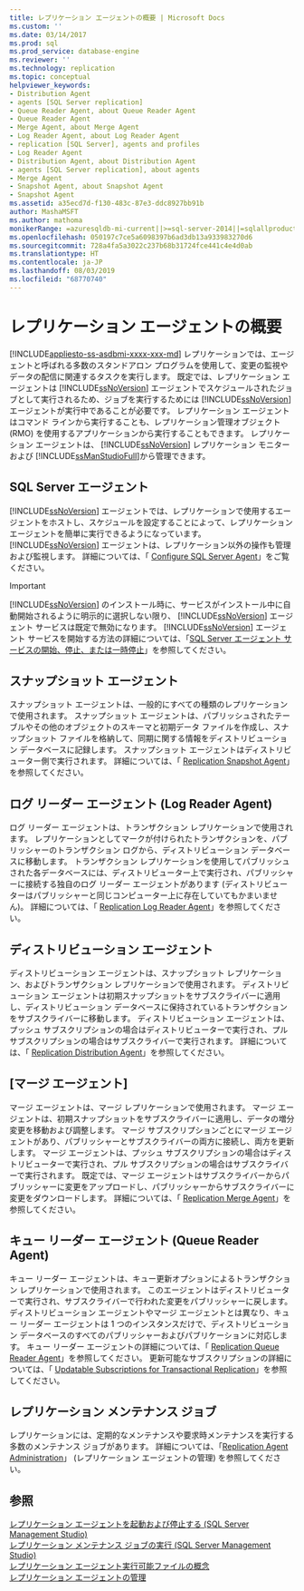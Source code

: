 ```yaml
---
title: レプリケーション エージェントの概要 | Microsoft Docs
ms.custom: ''
ms.date: 03/14/2017
ms.prod: sql
ms.prod_service: database-engine
ms.reviewer: ''
ms.technology: replication
ms.topic: conceptual
helpviewer_keywords:
- Distribution Agent
- agents [SQL Server replication]
- Queue Reader Agent, about Queue Reader Agent
- Queue Reader Agent
- Merge Agent, about Merge Agent
- Log Reader Agent, about Log Reader Agent
- replication [SQL Server], agents and profiles
- Log Reader Agent
- Distribution Agent, about Distribution Agent
- agents [SQL Server replication], about agents
- Merge Agent
- Snapshot Agent, about Snapshot Agent
- Snapshot Agent
ms.assetid: a35ecd7d-f130-483c-87e3-ddc8927bb91b
author: MashaMSFT
ms.author: mathoma
monikerRange: =azuresqldb-mi-current||>=sql-server-2014||=sqlallproducts-allversions
ms.openlocfilehash: 050197c7ce5a6098397b6ad3db13a933983270d6
ms.sourcegitcommit: 728a4fa5a3022c237b68b31724fce441c4e4d0ab
ms.translationtype: HT
ms.contentlocale: ja-JP
ms.lasthandoff: 08/03/2019
ms.locfileid: "68770740"
---
```

# <a name="replication-agents-overview"></a>レプリケーション エージェントの概要
[!INCLUDE[appliesto-ss-asdbmi-xxxx-xxx-md](../../../includes/appliesto-ss-asdbmi-xxxx-xxx-md.md)]
  レプリケーションでは、エージェントと呼ばれる多数のスタンドアロン プログラムを使用して、変更の監視やデータの配信に関連するタスクを実行します。 既定では、レプリケーション エージェントは [!INCLUDE[ssNoVersion](../../../includes/ssnoversion-md.md)] エージェントでスケジュールされたジョブとして実行されるため、ジョブを実行するためには [!INCLUDE[ssNoVersion](../../../includes/ssnoversion-md.md)] エージェントが実行中であることが必要です。 レプリケーション エージェントはコマンド ラインから実行することも、レプリケーション管理オブジェクト (RMO) を使用するアプリケーションから実行することもできます。 レプリケーション エージェントは、 [!INCLUDE[ssNoVersion](../../../includes/ssnoversion-md.md)] レプリケーション モニターおよび [!INCLUDE[ssManStudioFull](../../../includes/ssmanstudiofull-md.md)]から管理できます。  
  
## <a name="sql-server-agent"></a>SQL Server エージェント  
 [!INCLUDE[ssNoVersion](../../../includes/ssnoversion-md.md)] エージェントでは、レプリケーションで使用するエージェントをホストし、スケジュールを設定することによって、レプリケーション エージェントを簡単に実行できるようになっています。 [!INCLUDE[ssNoVersion](../../../includes/ssnoversion-md.md)] エージェントは、レプリケーション以外の操作も管理および監視します。 詳細については、「 [Configure SQL Server Agent](../../../ssms/agent/configure-sql-server-agent.md)」をご覧ください。  
  
> [!IMPORTANT]  
>  [!INCLUDE[ssNoVersion](../../../includes/ssnoversion-md.md)] のインストール時に、サービスがインストール中に自動開始されるように明示的に選択しない限り、 [!INCLUDE[ssNoVersion](../../../includes/ssnoversion-md.md)] エージェント サービスは既定で無効になります。 [!INCLUDE[ssNoVersion](../../../includes/ssnoversion-md.md)] エージェント サービスを開始する方法の詳細については、「[SQL Server エージェント サービスの開始、停止、または一時停止](https://msdn.microsoft.com/library/c95a9759-dd30-4ab6-9ab0-087bb3bfb97c)」を参照してください。  
  
## <a name="snapshot-agent"></a>スナップショット エージェント  
 スナップショット エージェントは、一般的にすべての種類のレプリケーションで使用されます。 スナップショット エージェントは、パブリッシュされたテーブルやその他のオブジェクトのスキーマと初期データ ファイルを作成し、スナップショット ファイルを格納して、同期に関する情報をディストリビューション データベースに記録します。 スナップショット エージェントはディストリビューター側で実行されます。 詳細については、「 [Replication Snapshot Agent](../../../relational-databases/replication/agents/replication-snapshot-agent.md)」を参照してください。  
  
## <a name="log-reader-agent"></a>ログ リーダー エージェント (Log Reader Agent)  
 ログ リーダー エージェントは、トランザクション レプリケーションで使用されます。 レプリケーションとしてマークが付けられたトランザクションを、パブリッシャーのトランザクション ログから、ディストリビューション データベースに移動します。 トランザクション レプリケーションを使用してパブリッシュされた各データベースには、ディストリビューター上で実行され、パブリッシャーに接続する独自のログ リーダー エージェントがあります (ディストリビューターはパブリッシャーと同じコンピューター上に存在していてもかまいません)。 詳細については、「 [Replication Log Reader Agent](../../../relational-databases/replication/agents/replication-log-reader-agent.md)」を参照してください。  
  
## <a name="distribution-agent"></a>ディストリビューション エージェント  
 ディストリビューション エージェントは、スナップショット レプリケーション、およびトランザクション レプリケーションで使用されます。 ディストリビューション エージェントは初期スナップショットをサブスクライバーに適用し、ディストリビューション データベースに保持されているトランザクションをサブスクライバーに移動します。 ディストリビューション エージェントは、プッシュ サブスクリプションの場合はディストリビューターで実行され、プル サブスクリプションの場合はサブスクライバーで実行されます。 詳細については、「 [Replication Distribution Agent](../../../relational-databases/replication/agents/replication-distribution-agent.md)」を参照してください。  
  
## <a name="merge-agent"></a>[マージ エージェント]  
 マージ エージェントは、マージ レプリケーションで使用されます。 マージ エージェントは、初期スナップショットをサブスクライバーに適用し、データの増分変更を移動および調整します。 マージ サブスクリプションごとにマージ エージェントがあり、パブリッシャーとサブスクライバーの両方に接続し、両方を更新します。 マージ エージェントは、プッシュ サブスクリプションの場合はディストリビューターで実行され、プル サブスクリプションの場合はサブスクライバーで実行されます。 既定では、マージ エージェントはサブスクライバーからパブリッシャーに変更をアップロードし、パブリッシャーからサブスクライバーに変更をダウンロードします。 詳細については、「 [Replication Merge Agent](../../../relational-databases/replication/agents/replication-merge-agent.md)」を参照してください。  
  
## <a name="queue-reader-agent"></a>キュー リーダー エージェント (Queue Reader Agent)  
 キュー リーダー エージェントは、キュー更新オプションによるトランザクション レプリケーションで使用されます。 このエージェントはディストリビューターで実行され、サブスクライバーで行われた変更をパブリッシャーに戻します。 ディストリビューション エージェントやマージ エージェントとは異なり、キュー リーダー エージェントは 1 つのインスタンスだけで、ディストリビューション データベースのすべてのパブリッシャーおよびパブリケーションに対応します。 キュー リーダー エージェントの詳細については、「 [Replication Queue Reader Agent](../../../relational-databases/replication/agents/replication-queue-reader-agent.md)」を参照してください。 更新可能なサブスクリプションの詳細については、「 [Updatable Subscriptions for Transactional Replication](../../../relational-databases/replication/transactional/updatable-subscriptions-for-transactional-replication.md)」を参照してください。  
  
## <a name="replication-maintenance-jobs"></a>レプリケーション メンテナンス ジョブ  
 レプリケーションには、定期的なメンテナンスや要求時メンテナンスを実行する多数のメンテナンス ジョブがあります。 詳細については、「[Replication Agent Administration](../../../relational-databases/replication/agents/replication-agent-administration.md)」 (レプリケーション エージェントの管理) を参照してください。  
  
## <a name="see-also"></a>参照  
 [レプリケーション エージェントを起動および停止する &#40;SQL Server Management Studio&#41;](../../../relational-databases/replication/agents/start-and-stop-a-replication-agent-sql-server-management-studio.md)   
 [レプリケーション メンテナンス ジョブの実行 &#40;SQL Server Management Studio&#41;](../../../relational-databases/replication/administration/run-replication-maintenance-jobs-sql-server-management-studio.md)   
 [レプリケーション エージェント実行可能ファイルの概念](../../../relational-databases/replication/concepts/replication-agent-executables-concepts.md)   
 [レプリケーション エージェントの管理](../../../relational-databases/replication/agents/replication-agent-administration.md)  
  
  
